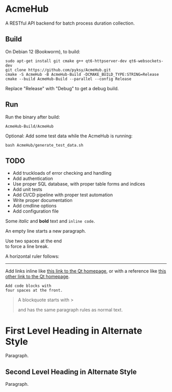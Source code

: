 # AcmeHub

A RESTful API backend for batch process duration collection.

## Build

On Debian 12 (Bookworm), to build:

```
sudo apt-get install git cmake g++ qt6-httpserver-dev qt6-websockets-dev
git clone https://github.com/pyksy/AcmeHub.git
cmake -S AcmeHub -B AcmeHub-Build -DCMAKE_BUILD_TYPE:STRING=Release
cmake --build AcmeHub-Build --parallel --config Release
```
Replace "Release" with "Debug" to get a debug build.

## Run

Run the binary after build:

```
AcmeHub-Build/AcmeHub
```

Optional: Add some test data while the AcmeHub is running:
```
bash AcmeHub/generate_test_data.sh
```

## TODO

- Add truckloads of error checking and handling
- Add authentication
- Use proper SQL database, with proper table forms and indices
- Add unit tests
- Add CI/CD pipeline with proper test automation
- Write proper documentation
- Add cmdline options
- Add configuration file

Some *italic* and **bold** text and `inline code`.

An empty line starts a new paragraph.

Use two spaces at the end  
to force a line break.

A horizontal ruler follows:

---

Add links inline like [this link to the Qt homepage](https://www.qt.io),
or with a reference like [this other link to the Qt homepage][1].

    Add code blocks with
    four spaces at the front.

> A blockquote
> starts with >
>
> and has the same paragraph rules as normal text.

First Level Heading in Alternate Style
======================================

Paragraph.

Second Level Heading in Alternate Style
---------------------------------------

Paragraph.

[1]: https://www.qt.io

